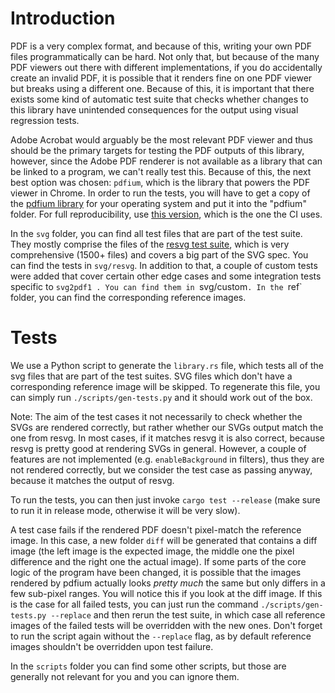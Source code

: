 # Introduction

PDF is a very complex format, and because of this, writing your own PDF files programmatically
can be hard. Not only that, but because of the many PDF viewers out there with different
implementations, if you do accidentally create an invalid PDF, it is possible that it renders
fine on one PDF viewer but breaks using a different one. Because of this, it is important
that there exists some kind of automatic test suite that checks whether changes to this library
have unintended consequences for the output using visual regression tests.

Adobe Acrobat would arguably be the most relevant PDF viewer and thus should be the primary
targets for testing the PDF outputs of this library, however, since the Adobe PDF renderer is
not available as a library that can be linked to a program, we can't really test this. Because
of this, the next best option was chosen: `pdfium`, which is the library that powers the
PDF viewer in Chrome. In order to run the tests, you will have to get a copy of the [pdfium library](https://github.com/bblanchon/pdfium-binaries/releases)
for your operating system and put it into the "pdfium" folder. For full reproducibility,
use [this version](https://github.com/bblanchon/pdfium-binaries/releases/tag/chromium%2F5880),
which is the one the CI uses.

In the `svg` folder, you can find all test files that are part of the test suite. They mostly
comprise the files of the [resvg test suite](https://github.com/RazrFalcon/resvg/tree/master/crates/resvg/tests/tests),
which is very comprehensive (1500+ files) and covers a big part of the SVG spec.
You can find the tests in `svg/resvg`. In addition to that, a couple of custom tests were added
that cover certain other edge cases and some integration tests specific to `svg2pdf1 . You can find them in
`svg/custom`. In the `ref` folder, you can find the corresponding reference images.

# Tests

We use a Python script to generate the `library.rs` file, which tests all of the svg files
that are part of the test suites. SVG files which don't have a corresponding reference image
will be skipped. To regenerate this file, you can simply run `./scripts/gen-tests.py` and
it should work out of the box. 

Note: The aim of the test cases it not necessarily to check whether the SVGs are rendered
correctly, but rather whether our SVGs output match the one from resvg. In most cases, if
it matches resvg it is also correct, because resvg is pretty good at rendering SVGs in general.
However, a couple of features are not implemented (e.g. `enableBackground` in filters), thus
they are not rendered correctly, but we consider the test case as passing anyway, because
it matches the output of resvg.

To run the tests, you can then just invoke `cargo test --release` (make sure to run it
in release mode, otherwise it will be very slow).

A test case fails if the rendered PDF doesn't pixel-match the reference image. In this
case, a new folder `diff` will be generated that contains a diff image (the left image
is the expected image, the middle one the pixel difference and the right one the actual
image). If some parts of the core logic of the program have been changed, it is possible
that the images rendered by pdfium actually looks _pretty much_ the same but only differs
in a few sub-pixel ranges. You will notice this if you look at the diff image. If this is the
case for all failed tests, you can just run the command `./scripts/gen-tests.py --replace` and
then rerun the test suite, in which case all reference images of the failed tests will 
be overridden with the new ones. Don't forget to run the script again without the `--replace`
flag, as by default reference images shouldn't be overridden upon test failure.

In the `scripts` folder you can find some other scripts, but those are generally
not relevant for you and you can ignore them.